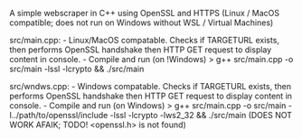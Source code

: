 A simple webscraper in C++ using OpenSSL and HTTPS (Linux / MacOS compatible; does not run on Windows without WSL / Virtual Machines)

src/main.cpp:
    - Linux/MacOS compatable. Checks if TARGETURL exists, then performs OpenSSL handshake then HTTP GET request to display content in console.
    - Compile and run (on !Windows) > g++ src/main.cpp -o src/main -lssl -lcrypto && ./src/main

src/wndws.cpp:
    - Windows compatable. Checks if TARGETURL exists, then performs OpenSSL handshake then HTTP GET request to display content in console.
    - Compile and run (on Windows) > g++ src/main.cpp -o src/main -I../path/to/openssl/include -lssl -lcrypto -lws2_32 && ./src/main (DOES NOT WORK AFAIK; TODO! <openssl.h> is not found)
